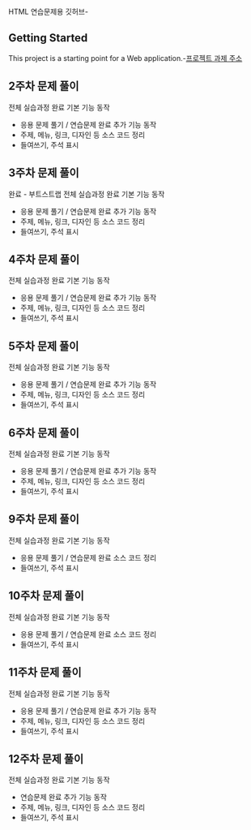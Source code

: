  # 
HTML 연습문제용 깃허브- 
 ## Getting Started
 This project is a starting point for a Web application.-[프로젝트 과제 주소](https://github.com/jjimjjim/JavaWeb)
 ## 2주차 문제 풀이
 전체 실습과정 완료
기본 기능 동작
- 응용 문제 풀기 / 연습문제 완료
추가 기능 동작
- 주제, 메뉴, 링크, 디자인 등
소스 코드 정리
- 들여쓰기, 주석 표시
 ## 3주차 문제 풀이
 완료 - 부트스트랩
 전체 실습과정 완료
기본 기능 동작
- 응용 문제 풀기 / 연습문제 완료
추가 기능 동작
- 주제, 메뉴, 링크, 디자인 등
소스 코드 정리
- 들여쓰기, 주석 표시
 ## 4주차 문제 풀이
 전체 실습과정 완료
기본 기능 동작
- 응용 문제 풀기 / 연습문제 완료
추가 기능 동작
- 주제, 메뉴, 링크, 디자인 등
소스 코드 정리
- 들여쓰기, 주석 표시
 ## 5주차 문제 풀이
 전체 실습과정 완료
기본 기능 동작
- 응용 문제 풀기 / 연습문제 완료
추가 기능 동작
- 주제, 메뉴, 링크, 디자인 등
소스 코드 정리
- 들여쓰기, 주석 표시
 ## 6주차 문제 풀이
 전체 실습과정 완료
기본 기능 동작
- 응용 문제 풀기 / 연습문제 완료
추가 기능 동작
- 주제, 메뉴, 링크, 디자인 등
소스 코드 정리
- 들여쓰기, 주석 표시
## 9주차 문제 풀이
 전체 실습과정 완료
기본 기능 동작
- 응용 문제 풀기 / 연습문제 완료
소스 코드 정리
- 들여쓰기, 주석 표시
## 10주차 문제 풀이
 전체 실습과정 완료
기본 기능 동작
- 응용 문제 풀기 / 연습문제 완료
소스 코드 정리
- 들여쓰기, 주석 표시
## 11주차 문제 풀이
 전체 실습과정 완료
기본 기능 동작
- 응용 문제 풀기 / 연습문제 완료
추가 기능 동작
- 주제, 메뉴, 링크, 디자인 등
소스 코드 정리
- 들여쓰기, 주석 표시
## 12주차 문제 풀이
 전체 실습과정 완료
기본 기능 동작
- 연습문제 완료
추가 기능 동작
- 주제, 메뉴, 링크, 디자인 등
소스 코드 정리
- 들여쓰기, 주석 표시
